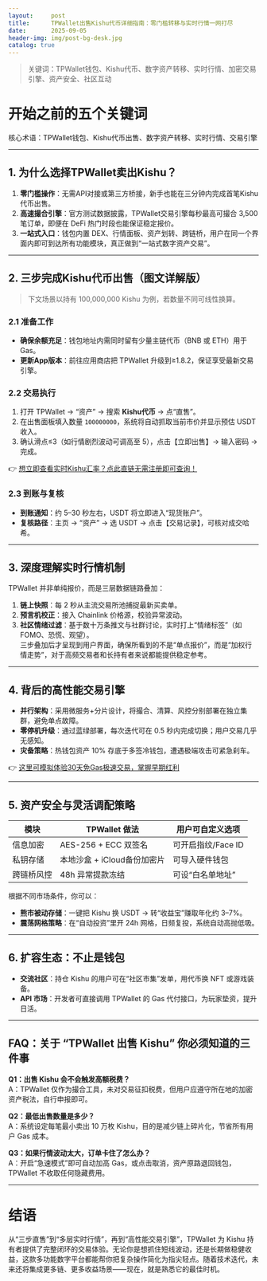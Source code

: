 ```yaml
---
layout:     post
title:      TPWallet出售Kishu代币详细指南：零门槛转移与实时行情一网打尽
date:       2025-09-05
header-img: img/post-bg-desk.jpg
catalog: true
---
```


> 关键词：TPWallet钱包、Kishu代币、数字资产转移、实时行情、加密交易引擎、资产安全、社区互动  

# 开始之前的五个关键词  
核心术语：TPWallet钱包、Kishu代币出售、数字资产转移、实时行情、交易引擎  

---

## 1. 为什么选择TPWallet卖出Kishu？  
1. **零门槛操作**：无需API对接或第三方桥接，新手也能在三分钟内完成首笔Kishu代币出售。  
2. **高速撮合引擎**：官方测试数据披露，TPWallet交易引擎每秒最高可撮合 3,500 笔订单，即便在 DeFi 热门时段也能保证稳定报价。  
3. **一站式入口**：钱包内置 DEX、行情面板、资产划转、跨链桥，用户在同一个界面内即可到达所有功能模块，真正做到“一站式数字资产交易”。  

---

## 2. 三步完成Kishu代币出售（图文详解版）  
> 下文场景以持有 100,000,000 Kishu 为例，若数量不同可线性换算。  

### 2.1 准备工作  
- **确保余额充足**：钱包地址内需同时留有少量主链代币（BNB 或 ETH）用于 Gas。  
- **更新App版本**：前往应用商店把 TPWallet 升级到≥1.8.2，保证享受最新交易引擎。  

### 2.2 交易执行  
1. 打开 TPWallet → “资产” → 搜索 **Kishu代币** → 点“直售”。  
2. 在出售面板填入数量 `100000000`，系统将自动抓取当前市价并显示预估 USDT 收入。  
3. 确认滑点≤3（如行情剧烈波动可调高至 5），点击【立即出售】→ 输入密码 → 完成。  

👉 [想立即查看实时Kishu汇率？点此直链无需注册即可查询！](https://okxdog.com/)  

### 2.3 到账与复核  
- **到账通知**：约 5–30 秒左右，USDT 将立即进入“现货账户”。  
- **复核路径**：主页 → “资产” → 选 USDT → 点击【交易记录】，可核对成交哈希。  

---

## 3. 深度理解实时行情机制  
TPWallet 并非单纯报价，而是三层数据链路叠加：  
1. **链上快照**：每 2 秒从主流交易所池捕捉最新买卖单。  
2. **预言机校正**：接入 Chainlink 价格源，校验异常波动。  
3. **社区情绪过滤**：基于数十万条推文与社群讨论，实时打上“情绪标签”（如 FOMO、恐慌、观望）。  
三步叠加后才呈现到用户界面，确保所看到的不是“单点报价”，而是“加权行情走势”，对于高频交易者和长持有者来说都能提供稳定参考。  

---

## 4. 背后的高性能交易引擎  
- **并行架构**：采用微服务+分片设计，将撮合、清算、风控分别部署在独立集群，避免单点故障。  
- **零停机升级**：通过蓝绿部署，每次迭代可在 0.5 秒内完成切换；用户交易几乎无感知。  
- **灾备策略**：热钱包资产 10% 存底于多签冷钱包，遭遇极端攻击可紧急刹车。  

👉 [这里可模拟体验30天免Gas极速交易，掌握早期红利](https://okxdog.com/)  

---

## 5. 资产安全与灵活调配策略  
| **模块** | **TPWallet 做法** | **用户可自定义选项** |  
|---|---|---|  
| 信息加密 | AES-256 + ECC 双签名 | 可开启指纹/Face ID |  
| 私钥存储 | 本地沙盒 + iCloud备份加密片 | 可导入硬件钱包 |  
| 跨链桥风控 | 48h 异常提款冻结 | 可设“白名单地址” |  

根据不同市场条件，你可以：  
- **熊市被动存储**：一键把 Kishu 换 USDT → 转“收益宝”赚取年化约 3–7%。  
- **震荡网格策略**：在“自动投资”里开 24h 网格，日频复投，系统自动高抛低吸。  

---

## 6. 扩容生态：不止是钱包  
- **交流社区**：持仓 Kishu 的用户可在“社区市集”发单，用代币换 NFT 或游戏装备。  
- **API 市场**：开发者可直接调用 TPWallet 的 Gas 代付接口，为玩家垫资，提升日活。  

---

## FAQ：关于 “TPWallet 出售 Kishu” 你必须知道的三件事  
**Q1：出售 Kishu 会不会触发高额税费？**  
A：TPWallet 仅作为撮合工具，未对交易征扣税费，但用户应遵守所在地的加密资产税法，自行申报即可。  

**Q2：最低出售数量是多少？**  
A：系统设定每笔最小卖出 10 万枚 Kishu，目的是减少链上碎片化，节省所有用户 Gas 成本。  

**Q3：如果行情波动太大，订单卡住了怎么办？**  
A：开启“急速模式”即可自动加高 Gas，或点击取消，资产原路退回钱包，TPWallet 不收取任何隐藏费用。  

---

# 结语  
从“三步直售”到“多层实时行情”，再到“高性能交易引擎”，TPWallet 为 Kishu 持有者提供了完整闭环的交易体验。无论你是想抓住短线波动，还是长期做稳健收益，这款多功能数字平台都能帮你把复杂操作简化为指尖轻点。随着技术迭代，未来还将集成更多链、更多收益场景——现在，就是熟悉它的最佳时机。